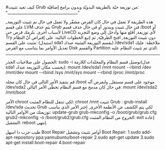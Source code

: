 
#كيف تعيد تثبيت Grub 
من توزيعة حيّة بالطريقة اليدويّة وبدون برامج إضافيّة:
^____________________________________^

_هذه الطريقة لا تعمل في حال كان القرص مشفّر ولا تعمل في حال تم تثبيت التوزيعة على قسم LVM
يتم حذف Grub في حال تثبيت ويندوز أو في حال حذف قسم /boot أو لأسباب أخرى.
يلزمك قرص حي LiveCD لأي توزيعة, أقلع منها وأدخل إلى وضع التجربة Try دون تثبيت التوزيعة, افتح الطرفيّة, ثم إتبع الخطوات التالية:
على إفتراض أنّ النظام مثبت على القسم: (استبدل sda1 بقسم التوزيعة المثبتة عندك)
/dev/sda1
ملاحظة: عليك تعديل الأوامر بما يتناسب مع القرص Disk والقسم Partition الذي تم تثبيت النظام عليه.
_________________
الحصول على صلاحيات الجذر:
sudo -i
توصيل قسم النظام والمجلدات اللازمة(عدل sda1 بحسب مكان التوزيعة عندك):
mount /dev/sda1 /mnt
mount --rbind /dev /mnt/dev
mount --rbind /sys /mnt/sys
mount --rbind /proc /mnt/proc

قم بتنفيذ الأمر التالي في حال كان مجلد /boot موجود على قسم مستقل, ولنفرض أنّه /dev/sda2
في حال كان مدمج مع قسم النظام تخطّى الأمر التالي:
mount /dev/sda2 /mnt/boot

الأمر chroot لكي تنتقل للنظام المثبت:
chroot /mnt
تثبيت Grub :
grub-install /dev/sda
تحديث Grub لكي يتم الكشف عن الأنظمة الأخرى, إختر الأمر الذي يناسب توزيعتك من الأوامر التالية:
update-grub
grub-mkconfig -o /boot/grub/grub.cfg
grub2-mkconfig -o /boot/grub2/grub.cfg
الخروج من النظام المثبت:
exit
إعادة التشغيل:
reboot
إنتهى.




طيب جرب دا اسهل 
Boot Repair
أوامر تثبيت وتشغيل Boot Repair:
1.sudo add-apt-repository ppa:yannubuntu/boot-repair
2.sudo apt-get update
3.sudo apt-get install boot-repair
4.boot-repair